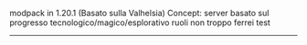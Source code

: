 modpack in 1.20.1 (Basato sulla Valhelsia)
Concept:
server basato sul progresso tecnologico/magico/esplorativo
ruoli non troppo ferrei
test




-------------------------

